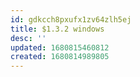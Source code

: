 ```yaml
---
id: gdkcch8pxufx1zv64zlh5ej
title: $1.3.2 windows
desc: ''
updated: 1680815460812
created: 1680814989805
---
```

